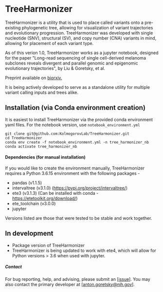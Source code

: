 # TreeHarmonizer

TreeHarmonizer is a utility that is used to place called variants onto a pre-existing phylogenetic tree, allowing for visualization of variant trajectories and evolutionary progression. TreeHarmonizer was developed with single nucleotide (SNV), structural (SV), and copy number (CNA) variants in mind, allowing for placement of each variant type.

As of this verion 1.0, TreeHarmonizer works as a jupyter notebook, designed for the paper "Long-read sequencing of single cell-derived melanoma subclones reveals divergent and parallel genomic and epigenomic evolutionary trajectories", by Liu & Goretsky, et al. 

Preprint available on [biorxiv.](https://www.biorxiv.org/content/10.1101/2025.08.28.672865v1)

It is being actively developed to serve as a standalone utility for multiple variant calling inputs and trees alike.

## Installation (via Conda environment creation)

It is easiest to install TreeHarmonizer via the provided conda environment yaml files.
For the notebook version, use `notebook_environment.yml`

```
git clone git@github.com:KolmogorovLab/TreeHarmonizer.git
cd TreeHarmonizer
conda env create -f notebook_environment.yml -n tree_harmonizer_nb
conda activate tree_harmonizer_nb
```

#### Dependencies (for manual installation)

If you would like to create the environment manually, TreeHarmonizer requires a Python 3.6.15 environment with the following packages -
* pandas (v1.1.5)
* intervaltree (v3.1.0) (https://pypi.org/project/intervaltree/)
* ete3 (v3.1.3) (Can be installed with conda - https://etetoolkit.org/download/)
* ete_toolchain (v3.0.0)
* jupyter

Versions listed are those that were tested to be stable and work together.

## In development
* Package version of TreeHarmonizer
* TreeHarmonizer is being updated to work with ete4, which will allow for Python versions > 3.6 when used with jupyter.

##### Contact

For bug reporting, help, and advising, please submit an [[issue](https://github.com/KolmogorovLab/TreeHarmonizer/issues)]. You may also contact the primary developer at [[anton.goretsky@nih.gov](mailto:anton.goretsky@nih.gov)].